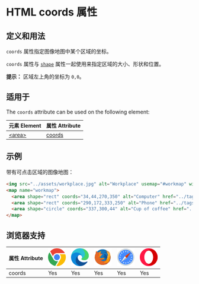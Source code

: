 HTML coords 属性
===

## 定义和用法

`coords` 属性指定图像地图中某个区域的坐标。

`coords` 属性与 [`shape`](./shape.md) 属性一起使用来指定区域的大小、形状和位置。

**提示：** 区域左上角的坐标为 `0,0`。

## 适用于

The `coords` attribute can be used on the following element:

| 元素 Element | 属性 Attribute |
| ----- | ----- |
| [\<area>](../tags/area.md) | [coords](att_area_coords.asp) |

## 示例

带有可点击区域的图像地图：

```html idoc:preview:iframe
<img src="../assets/workplace.jpg" alt="Workplace" usemap="#workmap" width="400" height="379">
<map name="workmap">
  <area shape="rect" coords="34,44,270,350" alt="Computer" href="../tags/a.html">
  <area shape="rect" coords="290,172,333,250" alt="Phone" href="../tags/abbr.html">
  <area shape="circle" coords="337,300,44" alt="Cup of coffee" href="../tags/address.html">
</map>
```
<!--rehype:style=height: 330px;-->

## 浏览器支持

| 属性 Attribute | ![chrome][1] | ![edge][2] | ![firefox][3] | ![safari][4] | ![opera][5] |
| ------- | --- | --- | --- | --- | --- |
| coords    | Yes | Yes | Yes | Yes | Yes |

[1]: ../assets/chrome.svg
[2]: ../assets/edge.svg
[3]: ../assets/firefox.svg
[4]: ../assets/safari.svg
[5]: ../assets/opera.svg